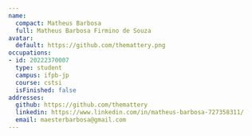 ```yaml
---
name:
  compact: Matheus Barbosa
  full: Matheus Barbosa Firmino de Souza
avatar:
  default: https://github.com/themattery.png
occupations:
- id: 20222370007
  type: student
  campus: ifpb-jp
  course: cstsi
  isFinished: false
addresses:
  github: https://github.com/themattery
  linkedin: https://www.linkedin.com/in/matheus-barbosa-727358311/
  email: maesterbarbosa@gmail.com
---
```

